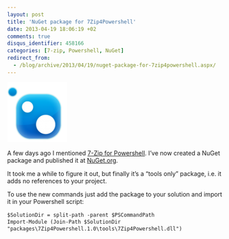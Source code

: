 ```yaml
---
layout: post
title: 'NuGet package for 7Zip4Powershell'
date: 2013-04-19 18:06:19 +02
comments: true
disqus_identifier: 458166
categories: [7-zip, Powershell, NuGet]
redirect_from:
  - /blog/archive/2013/04/19/nuget-package-for-7zip4powershell.aspx/
---
```


![nuget](/files/archive/nuget.png "nuget")

A few days ago I mentioned [7-Zip for Powershell](/archive/2013/04/07/7-zip-for-powershell/). I’ve now created a NuGet package and published it at [NuGet.org](https://nuget.org/packages/7Zip4Powershell/).

It took me a while to figure it out, but finally it’s a “tools only” package, i.e. it adds no references to your project.

To use the new commands just add the package to your solution and import it in your Powershell script:

    $SolutionDir = split-path -parent $PSCommandPath
    Import-Module (Join-Path $SolutionDir "packages\7Zip4Powershell.1.0\tools\7Zip4Powershell.dll")

